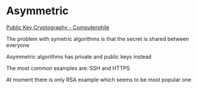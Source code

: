 # Asymmetric

[Public Key Cryptography - Computerphile](https://www.youtube.com/watch?v=GSIDS_lvRv4)

The problem with symetric algorithms is that the secret is shared between everyone

Asymmetric algorithms has private and public keys instead

The most common examples are: SSH and HTTPS

At moment there is only RSA example which seems to be most popular one
